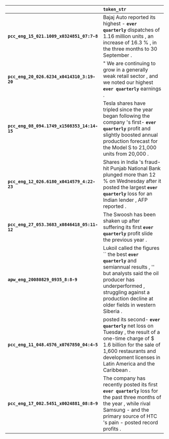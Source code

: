|                                             | `token_str`                                                                                                                                                                                                                 |
|:--------------------------------------------|:----------------------------------------------------------------------------------------------------------------------------------------------------------------------------------------------------------------------------|
| **`pcc_eng_15_021.1009_x0324851_07:7-8`**   | Bajaj Auto reported its highest - __`ever quarterly`__ dispatches of 1.16 million units , an increase of 16.3 % , in the three months to 30 September .                                                                     |
| **`pcc_eng_20_026.6234_x0414310_3:19-20`**  | " We are continuing to grow in a generally weak retail sector , and we noted our highest __`ever quarterly`__ earnings .                                                                                                    |
| **`pcc_eng_08_094.1749_x1508353_14:14-15`** | Tesla shares have tripled since the year began following the company 's first- __`ever quarterly`__ profit and slightly boosted annual production forecast for the Model S to 21,000 units from 20,000 .                    |
| **`pcc_eng_12_026.6180_x0414579_4:22-23`**  | Shares in India 's fraud- hit Punjab National Bank plunged more than 12 % on Wednesday after it posted the largest __`ever quarterly`__ loss for an Indian lender , AFP reported .                                          |
| **`pcc_eng_27_053.3683_x0846418_05:11-12`** | The Swoosh has been shaken up after suffering its first __`ever quarterly`__ profit slide the previous year .                                                                                                               |
| **`apw_eng_20080829_0935_8:8-9`**           | Lukoil called the figures `` the best __`ever quarterly`__ and semiannual results , '' but analysts said the oil producer has underperformed , struggling against a production decline at older fields in western Siberia . |
| **`pcc_eng_11_048.4576_x0767850_04:4-5`**   | posted its second- __`ever quarterly`__ net loss on Tuesday , the result of a one-time charge of $ 1.6 billion for the sale of 1,600 restaurants and development licenses in Latin America and the Caribbean .              |
| **`pcc_eng_17_002.5451_x0024881_08:8-9`**   | The company has recently posted its first __`ever quarterly`__ loss for the past three months of the year , while rival Samsung - and the primary source of HTC 's pain - posted record profits .                           |
